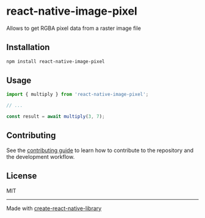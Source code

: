 # react-native-image-pixel

Allows to get RGBA pixel data from a raster image file

## Installation

```sh
npm install react-native-image-pixel
```

## Usage

```js
import { multiply } from 'react-native-image-pixel';

// ...

const result = await multiply(3, 7);
```

## Contributing

See the [contributing guide](CONTRIBUTING.md) to learn how to contribute to the repository and the development workflow.

## License

MIT

---

Made with [create-react-native-library](https://github.com/callstack/react-native-builder-bob)
